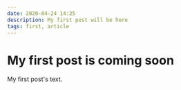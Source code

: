 ```yaml
---
date: 2020-04-24 14:25
description: My first post will be here
tags: first, article
---
```

# My first post is coming soon

My first post's text.

